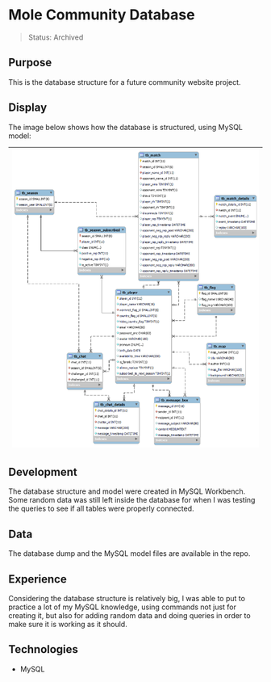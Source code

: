 # Mole Community Database

> Status: Archived

## Purpose

This is the database structure for a future community website project.

## Display

The image below shows how the database is structured, using MySQL model:

| ![MySQL model of the database](img-readme/db_mole_diagram_img.png) |
| ------------------------------------------------------------------ |

## Development

The database structure and model were created in MySQL Workbench. Some random data was still left inside the database for when I was testing the queries to see if all tables were properly connected.

## Data

The database dump and the MySQL model files are available in the repo.

## Experience

Considering the database structure is relatively big, I was able to put to practice a lot of my MySQL knowledge, using commands not just for creating it, but also for adding random data and doing queries in order to make sure it is working as it should.

## Technologies
* MySQL